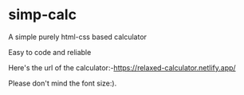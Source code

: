 # simp-calc  

A simple purely html-css based calculator 

Easy to code and reliable

Here's the url of the calculator:-https://relaxed-calculator.netlify.app/

Please don't mind the font size:).
